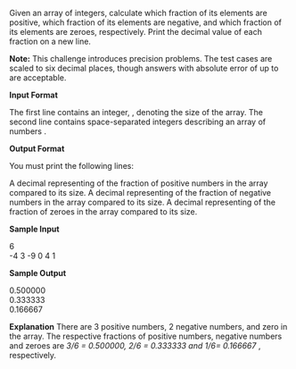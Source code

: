 Given an array of integers, calculate which fraction of its elements are positive,
which fraction of its elements are negative, and which fraction of its elements are zeroes, respectively.
Print the decimal value of each fraction on a new line.

<b>Note:</b> This challenge introduces precision problems.
The test cases are scaled to six decimal places, though answers with absolute error of up to  are acceptable.

<b>Input Format</b>

The first line contains an integer, , denoting the size of the array. 
The second line contains  space-separated integers describing an array of numbers .

<b>Output Format</b>

You must print the following  lines:

A decimal representing of the fraction of positive numbers in the array compared to its size.
A decimal representing of the fraction of negative numbers in the array compared to its size.
A decimal representing of the fraction of zeroes in the array compared to its size.

<b>Sample Input</b>

6<br>
-4 3 -9 0 4 1    

<b>Sample Output</b>

0.500000<br>
0.333333<br>
0.166667<br>

<b>Explanation</b>
There are 3 positive numbers, 2 negative numbers, and  zero in the array. 
The respective fractions of positive numbers, negative numbers and zeroes are
<i>3/6 = 0.500000, 2/6 = 0.333333 and 1/6= 0.166667 </i> , respectively.
